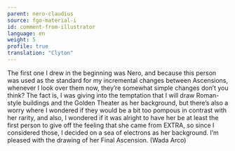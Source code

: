 ```yaml
---
parent: nero-claudius
source: fgo-material-i
id: comment-from-illustrator
language: en
weight: 5
profile: true
translation: "Clyton"
---
```


The first one I drew in the beginning was Nero, and because this person was used as the standard for my incremental changes between Ascensions, whenever I look over them now, they’re somewhat simple changes don’t you think? The fact is, I was giving into the temptation that I will draw Roman-style buildings and the Golden Theater as her background, but there’s also a worry where I wondered if they would be a bit too pompous in contrast with her rarity, and also, I wondered if it was alright to have her be at least the first person to give off the feeling that she came from EXTRA, so since I considered those, I decided on a sea of electrons as her background. I’m pleased with the drawing of her Final Ascension. (Wada Arco)
